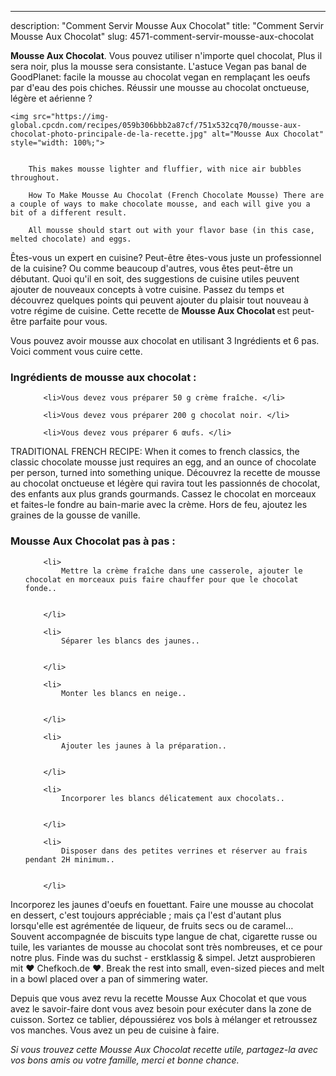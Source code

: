 ---
description: "Comment Servir Mousse Aux Chocolat"
title: "Comment Servir Mousse Aux Chocolat"
slug: 4571-comment-servir-mousse-aux-chocolat

<p>
	<strong>Mousse Aux Chocolat</strong>. 
	Vous pouvez utiliser n&#39;importe quel chocolat, Plus il sera noir, plus la mousse sera consistante. L&#39;astuce Vegan pas banal de GoodPlanet: facile la mousse au chocolat vegan en remplaçant les oeufs par d&#39;eau des pois chiches. Réussir une mousse au chocolat onctueuse, légère et aérienne ?
</p>
<p>
	
	<img src="https://img-global.cpcdn.com/recipes/059b306bbb2a87cf/751x532cq70/mousse-aux-chocolat-photo-principale-de-la-recette.jpg" alt="Mousse Aux Chocolat" style="width: 100%;">
	
	
		This makes mousse lighter and fluffier, with nice air bubbles throughout.
	
		How To Make Mousse Au Chocolat (French Chocolate Mousse) There are a couple of ways to make chocolate mousse, and each will give you a bit of a different result.
	
		All mousse should start out with your flavor base (in this case, melted chocolate) and eggs.
	
</p>

Êtes-vous un expert en cuisine? Peut-être êtes-vous juste un professionnel de la cuisine? Ou comme beaucoup d'autres, vous êtes peut-être un débutant. Quoi qu'il en soit, des suggestions de cuisine utiles peuvent ajouter de nouveaux concepts à votre cuisine. Passez du temps et découvrez quelques points qui peuvent ajouter du plaisir tout nouveau à votre régime de cuisine. Cette recette de <strong> Mousse Aux Chocolat </strong> est peut-être parfaite pour vous.

<!--inarticleads1-->

Vous pouvez avoir mousse aux chocolat en utilisant 3 Ingrédients et 6 pas. Voici comment vous cuire cette.

<h3>Ingrédients de mousse aux chocolat :</h3>

<ol>
	
		<li>Vous devez vous préparer 50 g crème fraîche. </li>
	
		<li>Vous devez vous préparer 200 g chocolat noir. </li>
	
		<li>Vous devez vous préparer 6 œufs. </li>
	
</ol>

TRADITIONAL FRENCH RECIPE: When it comes to french classics, the classic chocolate mousse just requires an egg, and an ounce of chocolate per person, turned into something unique. Découvrez la recette de mousse au chocolat onctueuse et légère qui ravira tout les passionnés de chocolat, des enfants aux plus grands gourmands. Cassez le chocolat en morceaux et faites-le fondre au bain-marie avec la crème. Hors de feu, ajoutez les graines de la gousse de vanille. 

<!--inarticleads2-->

<h3>Mousse Aux Chocolat pas à pas :</h3>

<ol>
	
		<li>
			Mettre la crème fraîche dans une casserole, ajouter le chocolat en morceaux puis faire chauffer pour que le chocolat fonde..
			
			
		</li>
	
		<li>
			Séparer les blancs des jaunes..
			
			
		</li>
	
		<li>
			Monter les blancs en neige..
			
			
		</li>
	
		<li>
			Ajouter les jaunes à la préparation..
			
			
		</li>
	
		<li>
			Incorporer les blancs délicatement aux chocolats..
			
			
		</li>
	
		<li>
			Disposer dans des petites verrines et réserver au frais pendant 2H minimum..
			
			
		</li>
	
</ol>

Incorporez les jaunes d&#39;oeufs en fouettant. Faire une mousse au chocolat en dessert, c&#39;est toujours appréciable ; mais ça l&#39;est d&#39;autant plus lorsqu&#39;elle est agrémentée de liqueur, de fruits secs ou de caramel… Souvent accompagnée de biscuits type langue de chat, cigarette russe ou tuile, les variantes de mousse au chocolat sont très nombreuses, et ce pour notre plus. Finde was du suchst - erstklassig &amp; simpel. Jetzt ausprobieren mit ♥ Chefkoch.de ♥. Break the rest into small, even-sized pieces and melt in a bowl placed over a pan of simmering water. 

<!--inarticleads1-->

<p>
Depuis que vous avez revu la recette Mousse Aux Chocolat et que vous avez le savoir-faire dont vous avez besoin pour exécuter dans la zone de cuisson. Sortez ce tablier, dépoussiérez vos bols à mélanger et retroussez vos manches. Vous avez un peu de cuisine à faire.
</p>

<p>
<i>Si vous trouvez cette Mousse Aux Chocolat recette utile, partagez-la avec vos bons amis ou votre famille, merci et bonne chance.</i>
</p>
